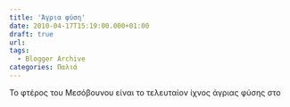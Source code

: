 ```yaml
---
title: 'Άγρια φύση'
date: 2010-04-17T15:19:00.000+01:00
draft: true
url: 
tags:
  - Blogger Archive
categories: Παλιά
---
```


Το φτέρος του Μεσόβουνου είναι το τελευταίον ίχνος άγριας φύσης στο
